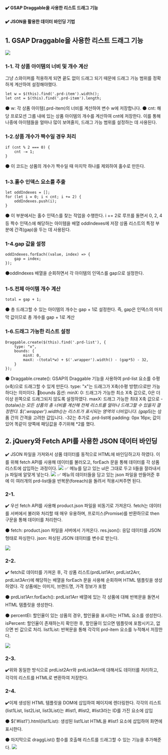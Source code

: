 #### ✔️ GSAP Draggable을 사용한 리스트 드래그 기능 
#### ✔️ JSON을 활용한 데이터 바인딩 기법
## 1. GSAP Draggable을 사용한 리스트 드래그 기능 
![](https://velog.velcdn.com/images/wjdaldus2017/post/459e75bc-f777-4203-93bf-f1b2425ae8c5/image.gif)


### 1-1. 각 상품 아이템의 너비 및 개수 계산
그냥 스와이퍼를 적용하게 되면 끝도 없이 드래그 되기 때문에 드래그 가능 범위를 정확하게 계산하여 설정해야했다.

```
let w = $(this).find('.prd-item').width();
let cnt = $(this).find('.prd-item').length;
```

⚫️ w: 각 상품 아이템(.prd-item)의 너비를 계산하여 변수 w에 저장합니다.
⚫️ cnt: 해당 프로모션 그룹 내에 있는 상품 아이템의 개수를 계산하여 cnt에 저장한다.
이를 통해 나중에 아이템들을 얼마나 많이 보여줄지, 드래그 가능 범위를 설정하는 데 사용된다.

### 1-2.상품 개수가 짝수일 경우 처리
```
if (cnt % 2 === 0) {
    cnt -= 1;
}
```
⚫️ 이 코드는 상품의 개수가 짝수일 때 마지막 하나를 제외하여 홀수로 만든다.

### 1-3.홀수 인덱스 요소를 추출
```
let oddIndexes = []; 
for (let i = 0; i < cnt; i += 2) {
    oddIndexes.push(i);
}
```
⚫️ 이 부분에서는 홀수 인덱스를 찾는 작업을 수행한다.
i += 2로 루프를 돌면서 0, 2, 4 등 짝수 인덱스에 해당하는 아이템을 배열 oddIndexes에 저장
상품 리스트의 특정 부분에 간격(gap)을 두는 데 사용된다.

### 1-4.gap 값을 설정
```
oddIndexes.forEach((value, index) => {
    gap = index;
});
```
⚫️oddIndexes 배열을 순회하면서 각 아이템의 인덱스를 gap으로 설정한다.

### 1-5.전체 아이템 개수 계산
```
total = gap + 1;
```
⚫️ 총 드래그할 수 있는 아이템의 개수는 gap + 1로 설정한다.
즉, gap은 인덱스의 마지막 값이므로 총 개수를 gap + 1로 계산

### 1-6.드래그 가능한 리스트 설정
```
Draggable.create($(this).find('.prd-list'), {
    type: "x",
    bounds: {
        minX: 0,
        maxX: -(total*w) + $('.wrapper').width() - (gap*5) - 32,
    }
});
```
⚫️ Draggable.create(): GSAP의 Draggable 기능을 사용하여 prd-list 요소를 수평(x축)으로 드래그할 수 있게 만든다.
type: "x"는 드래그가 X축(수평 방향)으로만 가능하다는 의미이다.
🌟bounds 옵션:
minX: 0: 드래그가 가능한 최소 X축 값으로, 0은 더 이상 왼쪽으로 드래그되지 않도록 설정하였다.
maxX: 드래그 가능한 최대 X축 값으로 
-(total*w)는 모든 상품의 총 너비를 계산해 전체 리스트를 얼마나 드래그할 수 있을지 결정한다.
$('.wrapper').width()는 리스트가 표시되는 영역의 너비입니다.
(gap*5)는 상품 간의 간격을 고려한 값입니다.
-32는 추가로 .prd-list에 padding: 0px 16px; 값이 있어 똑같이 양쪽에 패딩값을 주기위해 *2를 했다.


## 2. jQuery와 Fetch API를 사용한 JSON 데이터 바인딩
✔️ JSON 파일을 가져와서 상품 데이터를 동적으로 HTML에 바인딩하고자 하였다. 이를 위해 fetch API를 사용해 데이터를 불러오고, forEach 문을 통해 데이터를 각 상품 리스트에 삽입하는 과정이다.
![](https://velog.velcdn.com/images/wjdaldus2017/post/f2893772-eb4a-41c9-8795-49111826f585/image.png)
✅ 메뉴를 담고 있는 ul은 그대로 두고 li들을 잘라내서 js 파일에 알맞게 넣는다.
![](https://velog.velcdn.com/images/wjdaldus2017/post/0582f260-23e5-4521-b830-2f6e935be269/image.png)
✅ 메뉴의 데이터들을 담고 있는 json 파일을 만들어준 후에
이 여러개의 prd-list들을 반복문(foreach)을 돌려서 적용시켜주면 된다.

### 2-1.
✔️ 우선 fetch API를 사용해 product.json 파일을 비동기로 가져온다. fetch는 데이터를 서버에서 불러와 처리할 때 매우 유용하며, 프로미스(Promise)를 반환하므로 then 구문을 통해 데이터를 처리한다.
    
⚫️  fetch: product.json 파일을 서버에서 가져온다.
	res.json(): 응답 데이터를 JSON 형태로 파싱한다.
	json: 파싱된 JSON 데이터를 변수로 받는다.
    
![](https://velog.velcdn.com/images/wjdaldus2017/post/99e1abfe-5430-40c4-b438-4e6a9ec6e843/image.png)

    
###  2-2.
✔️ fetch로 데이터를 가져온 후, 각 상품 리스트(prdList1Arr, prdList2Arr, prdList3Arr)에 해당하는 배열을 forEach 문을 사용해 순회하며 HTML 템플릿을 생성하였다. 각 상품에는 이미지, 브랜드명, 가격 정보가 포함

⚫️ prdList1Arr.forEach(): prdList1Arr 배열에 있는 각 상품에 대해 반복문을 돌면서 HTML 템플릿을 생성한다.

⚫️ percentEl: 할인율이 있는 상품의 경우, 할인율을 표시하는 HTML 요소를 생성한다.
isPercent: 할인율이 존재하는지 확인한 후, 할인율이 있으면 템플릿에 포함시키고, 없으면 빈 값으로 처리.
list1List: 반복문을 통해 각각의 prd-item 요소를 누적해서 저장한다.

![](https://velog.velcdn.com/images/wjdaldus2017/post/d95d6098-e554-40b0-ae37-98cb4974174d/image.png)
### 2-3.
✔️위와 동일한 방식으로 prdList2Arr와 prdList3Arr에 대해서도 데이터를 처리하고, 각각의 리스트를 HTML로 변환하여 저장한다.
### 2-4.
✔️이제 생성된 HTML 템플릿을 DOM에 삽입하여 페이지에 렌더링한다. 각각의 리스트(list1List, list2List, list3List)는 #list1, #list2, #list3라는 ID를 가진 요소에 삽입

⚫️ $('#list1').html(list1List): 생성된 list1List HTML을 #list1 요소에 삽입하여 화면에 표시한다.

⚫️ 마지막으로 draggList() 함수를 호출해 리스트를 드래그할 수 있는 기능을 추가해준다.
![](https://velog.velcdn.com/images/wjdaldus2017/post/c910bd05-4511-4bd3-bb82-7149896fc9d9/image.png)










    



